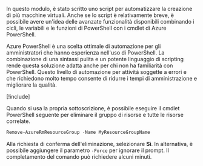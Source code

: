 In questo modulo, è stato scritto uno script per automatizzare la creazione di più macchine virtuali. Anche se lo script è relativamente breve, è possibile avere un'idea delle avanzate funzionalità disponibili combinando i cicli, le variabili e le funzioni di PowerShell con i cmdlet di Azure PowerShell.

Azure PowerShell è una scelta ottimale di automazione per gli amministratori che hanno esperienza nell'uso di PowerShell. La combinazione di una sintassi pulita e un potente linguaggio di scripting rende questa soluzione adatta anche per chi non ha familiarità con PowerShell. Questo livello di automazione per attività soggette a errori e che richiedono molto tempo consente di ridurre i tempi di amministrazione e migliorare la qualità.

<!-- Cleanup sandbox -->
[!include[](../../../includes/azure-sandbox-cleanup.md)]

Quando si usa la propria sottoscrizione, è possibile eseguire il cmdlet PowerShell seguente per eliminare il gruppo di risorse e tutte le risorse correlate.

```powershell
Remove-AzureRmResourceGroup -Name MyResourceGroupName
```

Alla richiesta di conferma dell'eliminazione, selezionare **Sì**. In alternativa, è possibile aggiungere il parametro `-Force` per ignorare il prompt. Il completamento del comando può richiedere alcuni minuti.